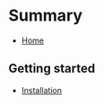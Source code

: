 # Summary

* [Home](README.md)

## Getting started

* [Installation](getting-started/installation.md)
